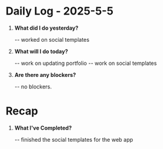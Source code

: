 # Daily Log - 2025-5-5

1. **What did I do yesterday?**
   
   -- worked on social templates

2. **What will I do today?**
   
   -- work on updating portfolio
   -- work on social templates

3. **Are there any blockers?**

   -- no blockers.

# Recap
1. **What I've Completed?**

   -- finished the social templates for the web app

<!-- 

git add .; git commit -m "daily stand-up"; git push; 
git add .; git commit -m "daily close"; git push; 

-->